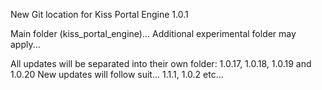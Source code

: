 New Git location for Kiss Portal Engine 1.0.1

Main folder (kiss_portal_engine)...
Additional experimental folder may apply...

All updates will be separated into their own folder: 1.0.17, 1.0.18, 1.0.19 and 1.0.20
New updates will follow suit... 1.1.1, 1.0.2 etc...

